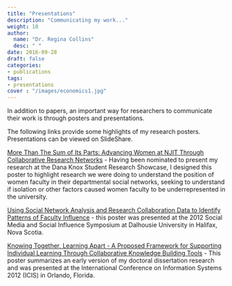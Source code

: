 ```yaml
---
title: "Presentations"
description: "Communicating my work..."
weight: 10
author:
  name: "Dr. Regina Collins"
  desc: " "
date: 2016-09-28
draft: false
categories:
- publications
tags:
- presentations
cover : "/images/economics1.jpg"
---
```


In addition to papers, an important way for researchers to communicate their work is through posters and presentations.
<p>
The following links provide some highlights of my research posters. Presentations can be viewed on SlideShare.
<p>
<a href="/publications/Collins_Research_Showcase.pdf">More Than The Sum of Its Parts: Advancing Women at NJIT Through Collaborative Research Networks</a> - Having been nominated to present my research at the Dana Knox Student Research Showcase, I designed this poster to highlight research we were doing to understand the position of women faculty in their departmental social networks, seeking to understand if isolation or other factors caused women faculty to be underrepresented in the university.
<p>
<a href="/publications/Collins_Social_Influence.pdf">Using Social Network Analysis and Research Collaboration Data to Identify Patterns of Faculty Influence</a> - this poster was presented at the 2012 Social Media and Social Influence Symposium at Dalhousie University in Halifax, Nova Scotia.
<p>
<a href="/publications/Collins_ICIS_2012.pdf">Knowing Together, Learning Apart - A Proposed Framework for Supporting Individual Learning Through Collaborative Knowledge Building Tools</a> - This poster summarizes an early version of my doctoral dissertation research and was presented at the International Conference on Information Systems 2012 (ICIS) in Orlando, Florida.
